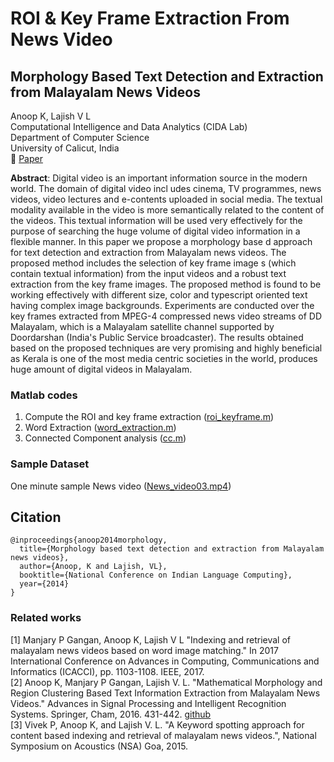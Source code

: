 # ROI & Key Frame Extraction From News Video
## Morphology  Based Text Detection and Extraction from Malayalam  News Videos
Anoop K, Lajish V L </br>
Computational Intelligence and Data Analytics (CIDA Lab) </br>
Department of Computer Science </br>
University of Calicut, India </br>
:memo: [Paper](https://www.researchgate.net/publication/286442060_Morphology_Based_Text_Detection_and_Extraction_from_Malayalam_News_Videos) </br>


**Abstract**: Digital video is an important information source in the modern world. The domain of digital video incl udes cinema, TV programmes, news videos, video lectures and e-contents uploaded in social media. The textual modality available in the video is more semantically related to the content of the videos. This textual information will be used very effectively for the purpose of searching the huge volume of digital video information in a flexible manner. In this paper we propose a morphology base d approach for text detection and extraction from Malayalam news videos. The proposed method includes the selection of key frame image s (which contain textual information) from the input videos and a robust text extraction from the key frame images. The proposed method is found to be working effectively with different size, color and typescript oriented text having complex image backgrounds. Experiments are conducted over the key frames extracted from MPEG-4 compressed news video streams of DD Malayalam, which is a Malayalam satellite channel supported by Doordarshan (India's Public Service broadcaster). The results obtained based on the proposed techniques are very promising and highly beneficial as Kerala is one of the most media centric societies in the world, produces huge amount of digital videos in Malayalam.

### Matlab codes
1. Compute the ROI and key frame extraction ([roi_keyframe.m](matlab-codes/roi_keyframe.m))
2. Word Extraction ([word_extraction.m](matlab-codes/word_extraction.m))
3. Connected Component analysis ([cc.m](matlab-codes/cc.m))

### Sample Dataset 
One minute sample News video ([News_video03.mp4](Sample-DataSet/News_video03.mp4))

## Citation
```
@inproceedings{anoop2014morphology,
  title={Morphology based text detection and extraction from Malayalam news videos},
  author={Anoop, K and Lajish, VL},
  booktitle={National Conference on Indian Language Computing},
  year={2014}
}
```

### Related works
[1] Manjary P Gangan, Anoop K, Lajish V L "Indexing and retrieval of malayalam news videos based on word image matching." In 2017 International Conference on Advances in Computing, Communications and Informatics (ICACCI), pp. 1103-1108. IEEE, 2017. </br>
[2] Anoop K, Manjary P Gangan, Lajish V. L. "Mathematical Morphology and Region Clustering Based Text Information Extraction from Malayalam News Videos." Advances in Signal Processing and Intelligent Recognition Systems. Springer, Cham, 2016. 431-442. [github](https://github.com/anoopkdcs/Ticker-Text-Extraction-from-News-Videos) </br>
[3] Vivek P, Anoop K, and Lajish V. L. "A Keyword spotting approach for content based indexing and retrieval of malayalam news videos.", National Symposium on Acoustics (NSA) Goa, 2015. </br>
 
